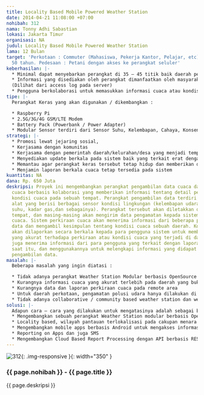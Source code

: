 ```yaml
---
title: Locality Based Mobile Powered Weather Station
date: 2014-04-21 11:08:00 +07:00
nohibah: 312
nama: Tonny Adhi Sabastian
lokasi: Jakarta Timur
organisasi: NA
judul: Locality Based Mobile Powered Weather Station
lama: 12 Bulan
target: 'Perkotaan : Commuter (Mahasiswa, Pekerja Kantor, Pelajar, etc) usia 18 -
  50 tahun. Pedesaan : Petani dengan akses ke perangkat seluler'
keberhasilan: |-
  * Minimal dapat menyebarkan perangkat di 35 – 45 titik baik daerah perkotaan (Jabodetabek) ataupun pedesaan yang akan ditentukan kemudian
  * Informasi yang disediakan oleh perangkat dimanfaatkan oleh masyarakat. Mis : Petani untuk mengetahui curah hujan ataupun warga kota untuk mengetahui kondisi udara di sekitar mereka.
  (Dilihat dari access log pada server)
  * Pengguna berkolaborasi untuk memasukkan informasi cuaca atau kondisi udara di sekitar mereka untuk digunakan dalam inferensi sistem perkiraan cuaca.
tipe: |-
  Perangkat Keras yang akan digunakan / dikembangkan :

  * Raspberry Pi
  * 2.5G/3G/4G GSM/LTE Modem
  * Battery Pack (Powerbank / Power Adapter)
  * Modular Sensor terdiri dari Sensor Suhu, Kelembapan, Cahaya, Konsentrasi Gas, Kecepatan Angin, Curah Hujan, dll.
strategi: |-
  * Promosi lewat jejaring sosial,
  * Kerjasama dengan komunitas
  * Kerjasama dengan pemerintah daerah/kelurahan/desa yang menjadi tempat acuan
  * Menyediakan update berkala pada sistem baik yang terkait erat dengan perangkat ataupun Cloud Based API untuk pelaporan
  * Memantau agar perangkat keras tersebut tetap hidup dan memberikan data hasil pemantauan
  * Menjamin laporan berkala cuaca tetap tersedia pada sistem
kuantitas: NA
dana: Rp. 650 Juta
deskripsi: Proyek ini mengembangkan perangkat pengambilan data cuaca dan sistem perkiraan
  cuaca berbasis kolaborasi yang memberikan informasi tentang detail perkiraan dan
  kondisi cuaca pada sebuah tempat. Perangkat pengambilan data terdiri dari sebuah
  alat yang berisi berbagai sensor kondisi lingkungan (kelembapan udara, sensor hujan,
  suhu, kadar gas,dan sebagainya). Perangkat tersebut akan diletakkan di beberapa
  tempat, dan masing-masing akan mengirim data pengamatan kepada sistem perkiraan
  cuaca. Sistem perkiraan cuaca akan menerima informasi dari beberapa perangkat pengambilan
  data dan mengambil kesimpulan tentang kondisi cuaca sebuah daerah. Kondisi cuaca
  akan dilaporkan secara berkala kepada para pengguna sistem untuk memberikan informasi
  yang akurat terhadapa perkiraan atau kondisi cuaca yang terjadi di daerahnya. Sistem
  juga menerima informasi dari para pengguna yang terkait dengan laporan kondisi cuaca
  saat itu, dan menggunakannya untuk melengkapi informasi yang didapat dari perangkat
  pengambilan data.
masalah: |-
  Beberapa masalah yang ingin diatasi :

  * Tidak adanya perangkat Weather Station Modular berbasis OpenSource yang mudah untuk di-deploy
  * Kurangnya informasi cuaca yang akurat terlebih pada daerah yang bukan kota besar.
  * Kurangnya data dan laporan perkiraan cuaca pada remote area
  * Untuk daerah perkotaan, pengamatan polusi udara hanya dilakukan di area – area tertentu saja (mis : Jalan Protokol Ibukota) namun tidak menjangkau daerah pinggiran atau padat industri.
  * Tidak adanya collaborative / community based weather station dan weather prediction
solusi: |-
  Adapun cara – cara yang dilakukan untuk mengatasinya adalah sebagai berikut :
  * Mengembangkan sebuah perangkat Weather Station modular berbasis Open Source dan mudah untuk di-deploy
  * Locality based, wilayah pantauan terlokalisasi pada cakupan menara BTS dimana perangkat tersebut terhubung, ditunjang juga dengan perangkat GPS
  * Mengembangkan mobile apps berbasis Android untuk mengakses informasi cuaca dan ikut melaporkan kondisi cuaca tempat si pengakses berada.
  * Reporting on Apps dan juga SMS
  * Mengembangkan Cloud Based Report Processing dengan API berbasis REST/
---
```


![312](/static/img/hibahcms/312.png){: .img-responsive }{: width="350" }

### {{ page.nohibah }} - {{ page.title }}

{{ page.deskripsi }}
